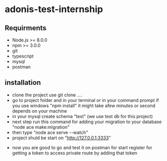 # adonis-test-internship

## Requirments
  * Node.js >= 8.0.0
  * npm >= 3.0.0
  * git
  * typescript
  * mysql
  * postman


## installation
  * clone the project use git clone ....
  * go to project folder and in your terminal or in your command prompt if you use windows "npm install" it might take afew minutes or second depends on your machine
  * in your mysql create schema "test" (we use test db for this project)
  * next step run this command for adding your migration to your database "node ace make:migration"
  * then type "node ace serve --watch" 
  * project shuld be start on "http://127.0.0.1:3333"
  
  - now you are good to go and test it on postman for start register for getting a token 
  to access private route by adding that token
